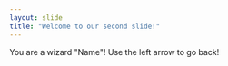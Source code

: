 ```yaml
---
layout: slide
title: "Welcome to our second slide!"
---
```

You are a wizard "Name"!
Use the left arrow to go back!
